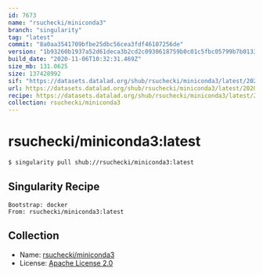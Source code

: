```yaml
---
id: 7673
name: "rsuchecki/miniconda3"
branch: "singularity"
tag: "latest"
commit: "8a0aa3541709bfbe25dbc56cea3fdf46107256de"
version: "1b93260b1937a52d61deca3b2cd2c0930618759b0c01c5fbc05799b7b0133e69"
build_date: "2020-11-06T10:32:31.469Z"
size_mb: 131.0625
size: 137428992
sif: "https://datasets.datalad.org/shub/rsuchecki/miniconda3/latest/2020-11-06-8a0aa354-1b93260b/1b93260b1937a52d61deca3b2cd2c0930618759b0c01c5fbc05799b7b0133e69.sif"
url: https://datasets.datalad.org/shub/rsuchecki/miniconda3/latest/2020-11-06-8a0aa354-1b93260b/
recipe: https://datasets.datalad.org/shub/rsuchecki/miniconda3/latest/2020-11-06-8a0aa354-1b93260b/Singularity
collection: rsuchecki/miniconda3
---
```


# rsuchecki/miniconda3:latest

```bash
$ singularity pull shub://rsuchecki/miniconda3:latest
```

## Singularity Recipe

```singularity
Bootstrap: docker
From: rsuchecki/miniconda3:latest
```

## Collection

 - Name: [rsuchecki/miniconda3](https://github.com/rsuchecki/miniconda3)
 - License: [Apache License 2.0](https://api.github.com/licenses/apache-2.0)

